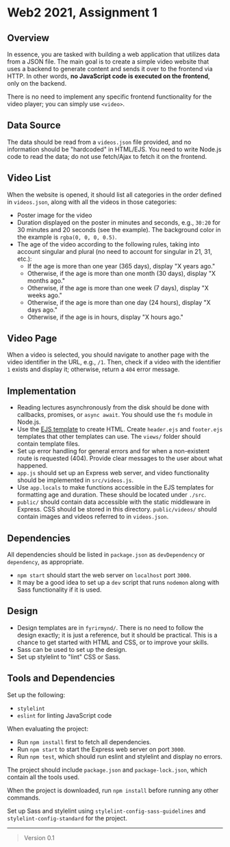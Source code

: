 # Web2 2021, Assignment 1

## Overview

In essence, you are tasked with building a web application that utilizes data from a JSON file. The main goal is to create a simple video website that uses a backend to generate content and sends it over to the frontend via HTTP. In other words, **no JavaScript code is executed on the frontend**, only on the backend.

There is no need to implement any specific frontend functionality for the video player; you can simply use `<video>`.

## Data Source

The data should be read from a `videos.json` file provided, and no information should be "hardcoded" in HTML/EJS. You need to write Node.js code to read the data; do not use fetch/Ajax to fetch it on the frontend.

## Video List

When the website is opened, it should list all categories in the order defined in `videos.json`, along with all the videos in those categories:

- Poster image for the video
- Duration displayed on the poster in minutes and seconds, e.g., `30:20` for 30 minutes and 20 seconds (see the example). The background color in the example is `rgba(0, 0, 0, 0.5)`.
- The age of the video according to the following rules, taking into account singular and plural (no need to account for singular in 21, 31, etc.):
  - If the age is more than one year (365 days), display "X years ago."
  - Otherwise, if the age is more than one month (30 days), display "X months ago."
  - Otherwise, if the age is more than one week (7 days), display "X weeks ago."
  - Otherwise, if the age is more than one day (24 hours), display "X days ago."
  - Otherwise, if the age is in hours, display "X hours ago."

## Video Page

When a video is selected, you should navigate to another page with the video identifier in the URL, e.g., `/1`. Then, check if a video with the identifier `1` exists and display it; otherwise, return a `404` error message.

## Implementation

- Reading lectures asynchronously from the disk should be done with callbacks, promises, or `async await`. You should use the `fs` module in Node.js.
- Use the [EJS template](https://github.com/mde/ejs) to create HTML. Create `header.ejs` and `footer.ejs` templates that other templates can use. The `views/` folder should contain template files.
- Set up error handling for general errors and for when a non-existent route is requested (404). Provide clear messages to the user about what happened.
- `app.js` should set up an Express web server, and video functionality should be implemented in `src/videos.js`.
- Use `app.locals` to make functions accessible in the EJS templates for formatting age and duration. These should be located under `./src`.
- `public/` should contain data accessible with the static middleware in Express. CSS should be stored in this directory. `public/videos/` should contain images and videos referred to in `videos.json`.

## Dependencies

All dependencies should be listed in `package.json` as `devDependency` or `dependency`, as appropriate.

- `npm start` should start the web server on `localhost` port `3000`.
- It may be a good idea to set up a `dev` script that runs `nodemon` along with Sass functionality if it is used.

## Design

- Design templates are in `fyrirmynd/`. There is no need to follow the design exactly; it is just a reference, but it should be practical. This is a chance to get started with HTML and CSS, or to improve your skills.
- Sass can be used to set up the design.
- Set up stylelint to "lint" CSS or Sass.

## Tools and Dependencies

Set up the following:

- `stylelint`
- `eslint` for linting JavaScript code

When evaluating the project:

- Run `npm install` first to fetch all dependencies.
- Run `npm start` to start the Express web server on port `3000`.
- Run `npm test`, which should run eslint and stylelint and display no errors.

The project should include `package.json` and `package-lock.json`, which contain all the tools used.

When the project is downloaded, run `npm install` before running any other commands.

Set up Sass and stylelint using `stylelint-config-sass-guidelines` and `stylelint-config-standard` for the project.


---

> Version 0.1
